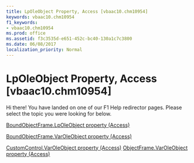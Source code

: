 ```yaml
---
title: LpOleObject Property, Access [vbaac10.chm10954]
keywords: vbaac10.chm10954
f1_keywords:
- vbaac10.chm10954
ms.prod: office
ms.assetid: f3c3535d-e651-452c-bc40-130a1c7c3800
ms.date: 06/08/2017
localization_priority: Normal
---
```



# LpOleObject Property, Access [vbaac10.chm10954]

Hi there! You have landed on one of our F1 Help redirector pages. Please select the topic you were looking for below.

[BoundObjectFrame.LpOleObject property (Access)](http://msdn.microsoft.com/library/0e016e4f-8951-04b6-d8fe-00dba757b04e%28Office.15%29.aspx)

[BoundObjectFrame.VarOleObject property (Access)](http://msdn.microsoft.com/library/3e1a6a95-d238-45ba-172d-1a1b22fb37be%28Office.15%29.aspx)

[CustomControl.VarOleObject property (Access)](http://msdn.microsoft.com/library/7de5433c-a2da-bb8e-35d2-9c7aae1ff2cd%28Office.15%29.aspx)
[ObjectFrame.VarOleObject property (Access)](http://msdn.microsoft.com/library/e04e769d-07fb-dacc-aa70-ddd3a064d785%28Office.15%29.aspx)

